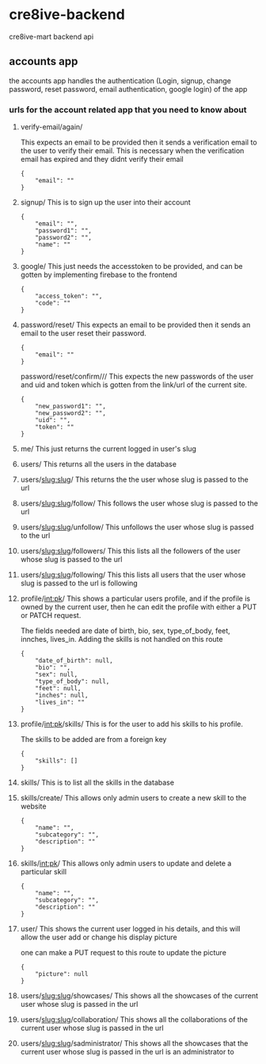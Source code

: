 # cre8ive-backend
cre8ive-mart backend api

## accounts app
the accounts app handles the authentication (Login, signup, change password, reset password, email authentication, google login) of the app

### urls for the account related app that you need to know about
1. verify-email/again/

    This expects an email to be provided then it sends a verification email to the user to verify their email. This is necessary when the verification email has expired and they didnt verify their email
    ```
    {
        "email": ""
    }
    ```

2. signup/
    This is to sign up the user into their account
    ```
    {
        "email": "",
        "password1": "",
        "password2": "",
        "name": ""
    }
    ```

3. google/
    This just needs the accesstoken to be provided, and can be gotten by implementing firebase to the frontend
    ```
    {
        "access_token": "",
        "code": ""
    }
    ```

4. password/reset/
    This expects an email to be provided then it sends an email to the user reset their password.
    ```
    {
        "email": ""
    }
    ```

    password/reset/confirm/<uidb64>/<token>/
    This expects the new passwords of the user and uid and token which is gotten from the link/url of the current site.
    ```
    {
        "new_password1": "",
        "new_password2": "",
        "uid": "",
        "token": ""
    }
    ```

5. me/
    This just returns the current logged in user's slug

6. users/
    This returns all the users in the database

7. users/<slug:slug>/
    This returns the the user whose slug is passed to the url

8. users/<slug:slug>/follow/
    This follows the user whose slug is passed to the url

9. users/<slug:slug>/unfollow/
    This unfollows the user whose slug is passed to the url

10. users/<slug:slug>/followers/
    This this lists all the followers of the user whose slug is passed to the url

11. users/<slug:slug>/following/
    This this lists all users that the user whose slug is passed to the url is following

12. profile/<int:pk>/
    This shows a particular users profile, and if the profile is owned by the current user, then he can edit the profile with either a PUT or PATCH request.

    The fields needed are date of birth, bio, sex, type_of_body, feet, innches, lives_in. Adding the skills is not handled on this route
    ```
    {
        "date_of_birth": null,
        "bio": "",
        "sex": null,
        "type_of_body": null,
        "feet": null,
        "inches": null,
        "lives_in": ""
    }
    ```

13. profile/<int:pk>/skills/
    This is for the user to add his skills to his profile.

    The skills to be added are from a foreign key
    ```
    {
        "skills": []
    }
    ```

14. skills/
    This is to list all the skills in the database

15. skills/create/
    This allows only admin users to create a new skill to the website

    ```
    {
        "name": "",
        "subcategory": "",
        "description": ""
    }
    ```

16. skills/<int:pk>/
    This allows only admin users to update and delete a particular skill

    ```
    {
        "name": "",
        "subcategory": "",
        "description": ""
    }
    ```
17. user/
    This shows the current user logged in his details, and this will allow the user add or change his display picture

    one can make a PUT request to this route to update the picture
    ```
    {
        "picture": null
    }
    ```

18. users/<slug:slug>/showcases/
    This shows all the showcases of the current user whose slug is passed in the url

19. users/<slug:slug>/collaboration/
    This shows all the collaborations of the current user whose slug is passed in the url

20. users/<slug:slug>/sadministrator/
    This shows all the showcases that the current user whose slug is passed in the url is an administrator to

